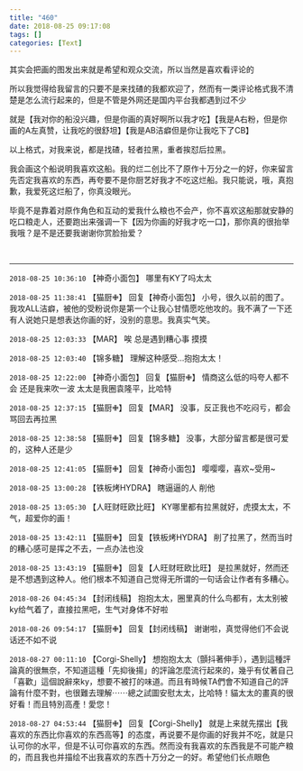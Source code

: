 ```yaml
---
title: "460"
date: 2018-08-25 09:17:08
tags: []
categories: [Text]
---
```


<p>其实会把画的图发出来就是希望和观众交流，所以当然是喜欢看评论的<br /></p> 
<p>所以我觉得给我留言的只要不是来找碴的我都欢迎了，然而有一类评论格式我不清楚是怎么流行起来的，但是不管是外网还是国内平台我都遇到过不少</p> 
<p>就是【我对你的船没兴趣，但是你画的真好啊所以我才吃】【我是A右粉，但是你画的A左真赞，让我吃的很舒坦】【我是AB洁癖但是你让我吃下了CB】</p> 
<p>以上格式，对我来说，都是找碴，轻者拉黑，重者挨怼后拉黑。</p> 
<p>我会画这个船说明我喜欢这船。我的烂二创比不了原作十万分之一的好，你来留言先否定我喜欢的东西，再夸要不是你厨艺好我才不吃这烂船。我只能说，哦，真抱歉，我爱死这烂船了，你真没眼光。</p> 
<p>毕竟不是靠着对原作角色和互动的爱我什么粮也不会产，你不喜欢这船那就安静的吃口粮走人，还要跑出来强调一下【因为你画的好我才吃一口】，那你真的很抬举我哦？是不是还要我谢谢你赏脸抬爱？</p> 
<p><br /></p>

---

`2018-08-25 10:36:10` 【神奇小面包】 哪里有KY了吗太太

`2018-08-25 11:38:41` 【猫厨✙】 回复【神奇小面包】 小号，很久以前的图了。我攻ALL洁癖，被他的受粉说你是第一个让我心甘情愿吃他攻的。我不满了一下还有人说她只是想表达你画的好，没别的意思。我真实气笑。

`2018-08-25 12:03:33` 【MAR】 唉 总是遇到糟心事 摸摸

`2018-08-25 12:03:40` 【锦多糖】 理解这种感受…抱抱太太！

`2018-08-25 12:22:00` 【神奇小面包】 回复【猫厨✙】 情商这么低的吗夸人都不会 还是我来吹一波 太太是我圈袁隆平，比哈特

`2018-08-25 12:37:15` 【猫厨✙】 回复【MAR】 没事，反正我也不吃闷亏，都会骂回去再拉黑

`2018-08-25 12:38:58` 【猫厨✙】 回复【锦多糖】 没事，大部分留言都是很可爱的，这种人还是少

`2018-08-25 12:41:05` 【猫厨✙】 回复【神奇小面包】 嘤嘤嘤，喜欢~受用~

`2018-08-25 13:00:28` 【铁板烤HYDRA】 瞎逼逼的人 削他

`2018-08-25 13:05:30` 【人旺财旺欧比旺】 KY哪里都有拉黑就好，虎摸太太，不气，超爱你的画！

`2018-08-25 13:42:11` 【猫厨✙】 回复【铁板烤HYDRA】 削了拉黑了，然而当时的糟心感可是挥之不去，一点办法也没

`2018-08-25 13:43:19` 【猫厨✙】 回复【人旺财旺欧比旺】 是拉黑就好，然而还是不想遇到这种人。他们根本不知道自己觉得无所谓的一句话会让作者有多糟心。

`2018-08-26 04:45:34` 【封闭线稿】 抱抱太太，圈里真的什么鸟都有，太太别被ky给气着了，直接拉黑吧，生气对身体不好啦

`2018-08-26 09:54:17` 【猫厨✙】 回复【封闭线稿】 谢谢啦，真觉得他们不会说话还不如不说

`2018-08-27 00:11:10` 【Corgi-Shelly】 想抱抱太太（顫抖著伸手），遇到這種評論真的很無奈，不知道這種「先抑後揚」的評論怎麼流行起來的，幾乎有仗著自己「喜歡」這個說辭來ky，想要不被打的味道。而且有時候TA們會不知道自己的評論有什麼不對，也很難去理解⋯⋯總之試圖安慰太太，比哈特！貓太太的畫真的很好看！而且特別高產！愛您！

`2018-08-27 04:53:44` 【猫厨✙】 回复【Corgi-Shelly】 就是上来就先摆出【我喜欢的东西比你喜欢的东西高等】的态度，再说要不是你画的好我并不吃，就是只认可你的水平，但是不认可你喜欢的东西。然而没有我喜欢的东西我是不可能产粮的，而且我也并描绘不出我喜欢的东西十万分之一的好。希望他们长点眼色
